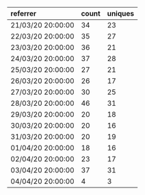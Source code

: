 | referrer          | count | uniques |
| :---------------- | :---- | :------ |
| 21/03/20 20:00:00 | 34    | 23      |
| 22/03/20 20:00:00 | 35    | 27      |
| 23/03/20 20:00:00 | 36    | 21      |
| 24/03/20 20:00:00 | 37    | 28      |
| 25/03/20 20:00:00 | 27    | 21      |
| 26/03/20 20:00:00 | 26    | 17      |
| 27/03/20 20:00:00 | 30    | 25      |
| 28/03/20 20:00:00 | 46    | 31      |
| 29/03/20 20:00:00 | 20    | 18      |
| 30/03/20 20:00:00 | 20    | 16      |
| 31/03/20 20:00:00 | 20    | 19      |
| 01/04/20 20:00:00 | 18    | 16      |
| 02/04/20 20:00:00 | 23    | 17      |
| 03/04/20 20:00:00 | 37    | 31      |
| 04/04/20 20:00:00 | 4     | 3       |